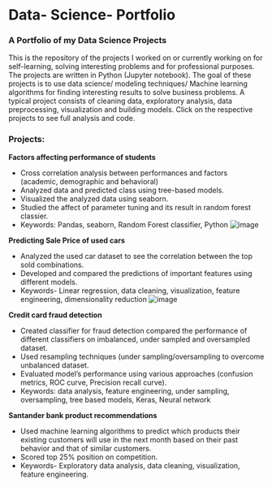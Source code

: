 # Data- Science- Portfolio

### A Portfolio of my Data Science Projects

This is the repository of the projects I worked on or currently working on for self-learning, solving interesting problems and for professional purposes. The projects are written in Python (Jupyter notebook). The goal of these projects is to use data science/ modeling techniques/ Machine learning algorithms for finding interesting results to solve business problems. A typical project consists of cleaning data, exploratory analysis, data preprocessing, visualization and building models. Click on the respective projects to see full analysis and code.

### Projects:

**Factors affecting  performance  of  students**

- Cross correlation analysis between performances and factors (academic, demographic and behavioral)
- Analyzed data and predicted class using tree-based models.
- Visualized the analyzed data using seaborn.
- Studied the affect of parameter tuning and its result in random forest classier.
- Keywords: Pandas, seaborn, Random Forest classifier, Python
![image](https://user-images.githubusercontent.com/25867288/49809341-a006f900-fd2c-11e8-857e-ac360a902125.png)

**Predicting Sale Price of used cars**

-	Analyzed the used car dataset to see the correlation between the top sold combinations.
-	Developed and compared the predictions of important features using different models.
-	Keywords- Linear regression, data cleaning, visualization, feature engineering, dimensionality reduction
![image](https://user-images.githubusercontent.com/25867288/49809627-67b3ea80-fd2d-11e8-91ea-af339626a85c.png)

**Credit card fraud detection**

-	Created classifier for fraud detection compared the performance of different classifiers on imbalanced, under sampled and oversampled 
  dataset.
-	Used resampling techniques (under sampling/oversampling to overcome unbalanced dataset.
-	Evaluated model’s performance using various approaches (confusion metrics, ROC curve, Precision recall curve).
-	Keywords:  data analysis, feature engineering, under sampling, oversampling, tree based models, Keras, Neural network

 **Santander bank product recommendations**

- Used machine learning algorithms to predict which products their existing customers will use in the next month based on their past 
  behavior and that of similar customers.
- Scored top 25% position on competition.
- Keywords- Exploratory data analysis, data cleaning, visualization, feature engineering.

